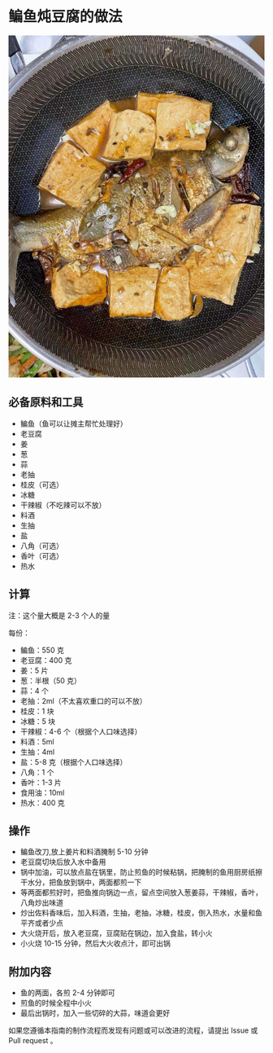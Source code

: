 
# 鳊鱼炖豆腐的做法

![鳊鱼炖豆腐](鳊鱼炖豆腐/鳊鱼炖豆腐.jpg)

## 必备原料和工具

- 鳊鱼（鱼可以让摊主帮忙处理好）
- 老豆腐
- 姜
- 葱
- 蒜
- 老抽
- 桂皮（可选）
- 冰糖
- 干辣椒（不吃辣可以不放）
- 料酒
- 生抽
- 盐
- 八角（可选）
- 香叶（可选）
- 热水

## 计算

注：这个量大概是 2-3 个人的量

每份：

- 鳊鱼：550 克
- 老豆腐：400 克
- 姜：5 片
- 葱：半根（50 克）
- 蒜：4 个
- 老抽：2ml（不太喜欢重口的可以不放）
- 桂皮：1 块
- 冰糖：5 块
- 干辣椒：4-6 个（根据个人口味选择）
- 料酒：5ml
- 生抽：4ml
- 盐：5-8 克（根据个人口味选择）
- 八角：1 个
- 香叶：1-3 片
- 食用油：10ml
- 热水：400 克

## 操作

- 鳊鱼改刀,放上姜片和料酒腌制 5-10 分钟
- 老豆腐切块后放入水中备用
- 锅中加油，可以放点盐在锅里，防止煎鱼的时候粘锅，把腌制的鱼用厨房纸擦干水分，把鱼放到锅中，两面都煎一下
- 等两面都煎好时，把鱼推向锅边一点，留点空间放入葱姜蒜，干辣椒，香叶，八角炒出味道
- 炒出佐料香味后，加入料酒，生抽，老抽，冰糖，桂皮，倒入热水，水量和鱼平齐或者少点
- 大火烧开后，放入老豆腐，豆腐贴在锅边，加入食盐，转小火
- 小火烧 10-15 分钟，然后大火收点汁，即可出锅

## 附加内容

- 鱼的两面，各煎 2-4 分钟即可
- 煎鱼的时候全程中小火
- 最后出锅时，加入一些切碎的大蒜，味道会更好

如果您遵循本指南的制作流程而发现有问题或可以改进的流程，请提出 Issue 或 Pull request 。

